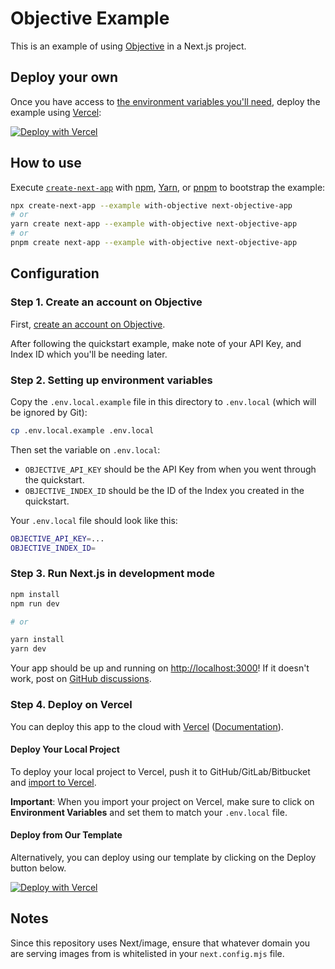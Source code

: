 # Objective Example

This is an example of using [Objective](https://objective.inc) in a Next.js project.

## Deploy your own

Once you have access to [the environment variables you'll need](#step-2-setting-up-environment-variables), deploy the example using [Vercel](https://vercel.com?utm_source=github&utm_medium=readme&utm_campaign=next-example):

[![Deploy with Vercel](https://vercel.com/button)](https://vercel.com/new/clone?repository-url=https%3A%2F%2Fgithub.com%2Fvercel%2Fnext.js%2Ftree%2Fcanary%2Fexamples%2Fwith-objective&env=OBJECTIVE_API_KEY,OBJECTIVE_INDEX_ID&envDescription=API%20Key%20and%20Index%20ID%20retrieved%20during%20onboarding)

## How to use

Execute [`create-next-app`](https://github.com/vercel/next.js/tree/canary/packages/create-next-app) with [npm](https://docs.npmjs.com/cli/init), [Yarn](https://yarnpkg.com/lang/en/docs/cli/create/), or [pnpm](https://pnpm.io) to bootstrap the example:

```bash
npx create-next-app --example with-objective next-objective-app
# or
yarn create next-app --example with-objective next-objective-app
# or
pnpm create next-app --example with-objective next-objective-app
```

## Configuration

### Step 1. Create an account on Objective

First, [create an account on Objective](https://www.objective.inc/get-objective).

After following the quickstart example, make note of your API Key, and Index ID which you'll be needing later.

### Step 2. Setting up environment variables

Copy the `.env.local.example` file in this directory to `.env.local` (which will be ignored by Git):

```bash
cp .env.local.example .env.local
```

Then set the variable on `.env.local`:

- `OBJECTIVE_API_KEY` should be the API Key from when you went through the quickstart.
- `OBJECTIVE_INDEX_ID` should be the ID of the Index you created in the quickstart.

Your `.env.local` file should look like this:

```bash
OBJECTIVE_API_KEY=...
OBJECTIVE_INDEX_ID=
```

### Step 3. Run Next.js in development mode

```bash
npm install
npm run dev

# or

yarn install
yarn dev
```

Your app should be up and running on [http://localhost:3000](http://localhost:3000)! If it doesn't work, post on [GitHub discussions](https://github.com/vercel/next.js/discussions).

### Step 4. Deploy on Vercel

You can deploy this app to the cloud with [Vercel](https://vercel.com?utm_source=github&utm_medium=readme&utm_campaign=next-example) ([Documentation](https://nextjs.org/docs/deployment)).

#### Deploy Your Local Project

To deploy your local project to Vercel, push it to GitHub/GitLab/Bitbucket and [import to Vercel](https://vercel.com/new?utm_source=github&utm_medium=readme&utm_campaign=next-example).

**Important**: When you import your project on Vercel, make sure to click on **Environment Variables** and set them to match your `.env.local` file.

#### Deploy from Our Template

Alternatively, you can deploy using our template by clicking on the Deploy button below.

[![Deploy with Vercel](https://vercel.com/button)](https://vercel.com/new/clone?repository-url=https%3A%2F%2Fgithub.com%2Fvercel%2Fnext.js%2Ftree%2Fcanary%2Fexamples%2Fwith-objective&env=OBJECTIVE_API_KEY,OBJECTIVE_INDEX_ID&envDescription=API%20Key%20and%20Index%20ID%20retrieved%20during%20onboarding)

## Notes

Since this repository uses Next/image, ensure that whatever domain you are serving images from is whitelisted in your `next.config.mjs` file. 
